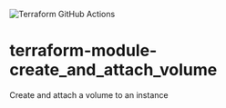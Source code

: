 ![Terraform GitHub Actions](https://github.com/johanneskastl/terraform-module-create_and_attach_volume/workflows/Terraform%20GitHub%20Actions/badge.svg)

# terraform-module-create_and_attach_volume
Create and attach a volume to an instance
